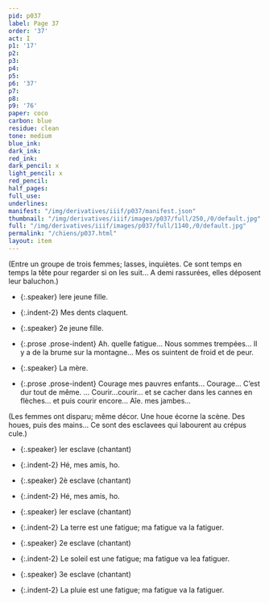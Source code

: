 ```yaml
---
pid: p037
label: Page 37
order: '37'
act: I
p1: '17'
p2: 
p3: 
p4: 
p5: 
p6: '37'
p7: 
p8: 
p9: '76'
paper: coco
carbon: blue
residue: clean
tone: medium
blue_ink: 
dark_ink: 
red_ink: 
dark_pencil: x
light_pencil: x
red_pencil: 
half_pages: 
full_use: 
underlines: 
manifest: "/img/derivatives/iiif/p037/manifest.json"
thumbnail: "/img/derivatives/iiif/images/p037/full/250,/0/default.jpg"
full: "/img/derivatives/iiif/images/p037/full/1140,/0/default.jpg"
permalink: "/chiens/p037.html"
layout: item
---
```




<span class="add light-pencil inline">(</span>Entre un groupe de trois femmes; lasses, inquiètes. Ce sont temps en temps la tête pour regarder si on les suit... A demi rassurées, elles<span class="delete"></span> déposent leur baluchon.<span class="add light-pencil inline">)</span>



- {:.speaker} Iere jeune fille.

- {:.indent-2} Mes dents claquent.


- {:.speaker} 2e jeune fille.

- {:.prose .prose-indent} Ah. quelle fatigue... Nous sommes trempées... Il y a de la brume sur la montagne... Mes os suintent de froid et de peur.


- {:.speaker} La mère.

- {:.prose .prose-indent} Courage mes <span class="delete">pauvres</span> enfants... Courage... C’est dur tout de même. ... Courir...courir... et se cacher dans les cannes en flèches... et puis courir encore... Aîe. mes jambes...


<span class="add light-pencil inline">(</span>Les femmes ont disparu; même décor. Une houe écorne la scène. Des houes<span class="add light-pencil inline">,</span> puis des mains... Ce sont des esclave<span class="delete">e</span><span class="add light-pencil inline">s</span> qui labourent au crépus cule.<span class="add light-pencil inline">)</span>


- {:.speaker} Ier esclave (chantant)

- {:.indent-2} Hé, mes amis, ho.

- {:.speaker} 2è esclave (chantant)

- {:.indent-2} Hé, mes amis, ho.

- {:.speaker} Ier esclave (chantant)

- {:.indent-2} La terre est une fatigue; ma fatigue va la fatiguer.

- {:.speaker} 2e esclave (chantant)

- {:.indent-2} Le soleil est une fatigue; ma fatigue va l<span class="delete">e</span><span class="add light-pencil inline">a</span> fatiguer.

- {:.speaker} 3e esclave (chantant)

- {:.indent-2} La pluie est une fatigue; ma fatigue va la fatiguer.



